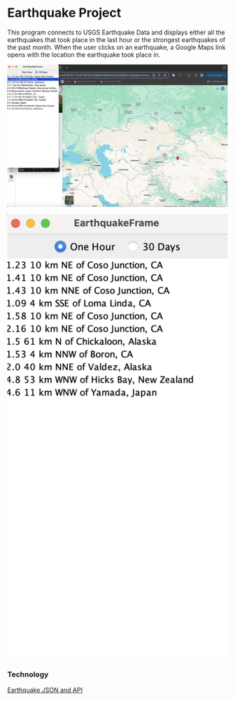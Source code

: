 # Earthquake Project

This program connects to USGS Earthquake Data and displays either all the 
earthquakes that took place in the last hour or the strongest earthquakes of the past month.
When the user clicks on an earthquake, a Google Maps link opens with the location the
earthquake took place in.

![Earthquake](Screenshots/30DaysAndGoogleMaps.png)

![Earthquake](Screenshots/LastHour.png)

### Technology
[Earthquake JSON and API](https://earthquake.usgs.gov/earthquakes/feed/v1.0/geojson.php)